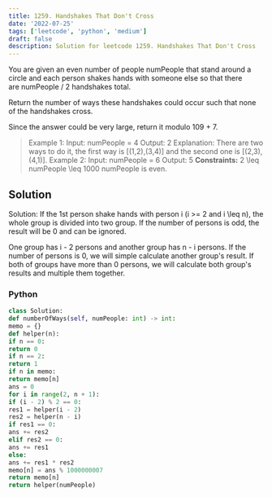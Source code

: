 ```yaml
---
title: 1259. Handshakes That Don't Cross
date: '2022-07-25'
tags: ['leetcode', 'python', 'medium']
draft: false
description: Solution for leetcode 1259. Handshakes That Don't Cross
---
```



You are given an even number of people numPeople that stand around a circle and each person shakes hands with someone else so that there are numPeople / 2 handshakes total.

Return the number of ways these handshakes could occur such that none of the handshakes cross.

Since the answer could be very large, return it modulo 109 + 7.

> Example 1:
> Input: numPeople = 4
> Output: 2
> Explanation: There are two ways to do it, the first way is [(1,2),(3,4)] and the second one is [(2,3),(4,1)].
> Example 2:
> Input: numPeople = 6
> Output: 5
**Constraints:**
> 2 <TeX>\leq</TeX> numPeople <TeX>\leq</TeX> 1000
> numPeople is even.


## Solution
Solution: If the 1st person shake hands with person i (i >= 2 and i <TeX>\leq</TeX> n), the whole group is divided into two group. If the number of persons is odd, the result will be 0 and can be ignored.

One group has i - 2 persons and another group has n - i persons. If the number of persons is 0, we will simple calculate another group's result. If both of groups have more than 0 persons, we will calculate both group's results and multiple them together.



### Python
```python
class Solution:
def numberOfWays(self, numPeople: int) -> int:
memo = {}
def helper(n):
if n == 0:
return 0
if n == 2:
return 1
if n in memo:
return memo[n]
ans = 0
for i in range(2, n + 1):
if (i - 2) % 2 == 0:
res1 = helper(i - 2)
res2 = helper(n - i)
if res1 == 0:
ans += res2
elif res2 == 0:
ans += res1
else:
ans += res1 * res2
memo[n] = ans % 1000000007
return memo[n]
return helper(numPeople)
```
